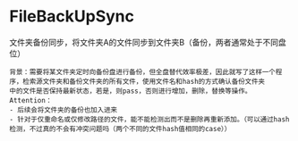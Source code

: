 # FileBackUpSync
文件夹备份同步，将文件夹A的文件同步到文件夹B（备份，两者通常处于不同盘位）
```shell
背景：需要将某文件夹定时向备份盘进行备份，但全盘替代效率极差，因此就写了这样一个程序，检索源文件夹和备份文件夹的所有文件，使用文件名和hash的方式确认备份文件夹
中的文件是否保持最新状态，若是，则pass，否则进行增加，删除，替换等操作。
Attention：
- 后续会将文件夹的备份也加入进来
- 针对于仅重命名或仅修改路径的文件，能不能检测出而不是删除再重新添加。（可以通过hash检测，不过真的不会有冲突问题吗（两个不同的文件hash值相同的case））
```